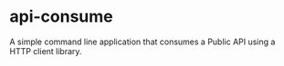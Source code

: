# api-consume
A simple command line application that consumes a Public API using a HTTP client library.
